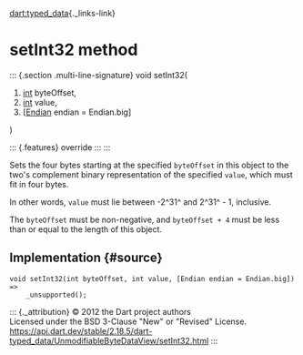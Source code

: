 [dart:typed\_data](../../dart-typed_data/dart-typed_data-library){._links-link}

setInt32 method
===============

::: {.section .multi-line-signature}
void setInt32(

1.  [int](../../dart-core/int-class) byteOffset,
2.  [int](../../dart-core/int-class) value,
3.  \[[Endian](../endian-class) endian = Endian.big\]

)

::: {.features}
override
:::
:::

Sets the four bytes starting at the specified `byteOffset` in this
object to the two\'s complement binary representation of the specified
`value`, which must fit in four bytes.

In other words, `value` must lie between -2^31^ and 2^31^ - 1,
inclusive.

The `byteOffset` must be non-negative, and `byteOffset + 4` must be less
than or equal to the length of this object.

Implementation {#source}
--------------

``` {.language-dart data-language="dart"}
void setInt32(int byteOffset, int value, [Endian endian = Endian.big]) =>
    _unsupported();
```

::: {._attribution}
© 2012 the Dart project authors\
Licensed under the BSD 3-Clause \"New\" or \"Revised\" License.\
<https://api.dart.dev/stable/2.18.5/dart-typed_data/UnmodifiableByteDataView/setInt32.html>
:::
